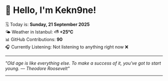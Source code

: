 # 👋 Hello, I'm Kekn9ne!

🗓️ Today is: **Sunday, 21 September 2025**  
🌤️ Weather in Istanbul: **⛅️  +25°C**  
📊 GitHub Contributions: **90**  
🎧 Currently Listening: Not listening to anything right now ❌

---

_"Old age is like everything else. To make a success of it, you've got to start young. — *Theodore Roosevelt*"_

---
